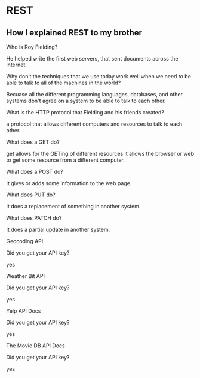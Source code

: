 # REST

## How I explained REST to my brother

Who is Roy Fielding?

He helped write the first web servers, that sent documents across the internet.

Why don’t the techniques that we use today work well when we need to be able to talk to all of the machines in the world?

Becuase all the different programming languages, databases, and other systems don't agree on a system to be able to talk to each other.

What is the HTTP protocol that Fielding and his friends created?

a protocol that allows different computers and resources to talk to each other.

What does a GET do?

get allows for the GETing of different resources it allows the browser or web to get some resource from a different computer.

What does a POST do?

It gives or adds some information to the web page.

What does PUT do?

It does a replacement of something in another system.

What does PATCH do?

It does a partial update in another system.

Geocoding API

Did you get your API key?

yes

Weather Bit API

Did you get your API key?

yes

Yelp API Docs

Did you get your API key?

yes

The Movie DB API Docs

Did you get your API key?

yes
